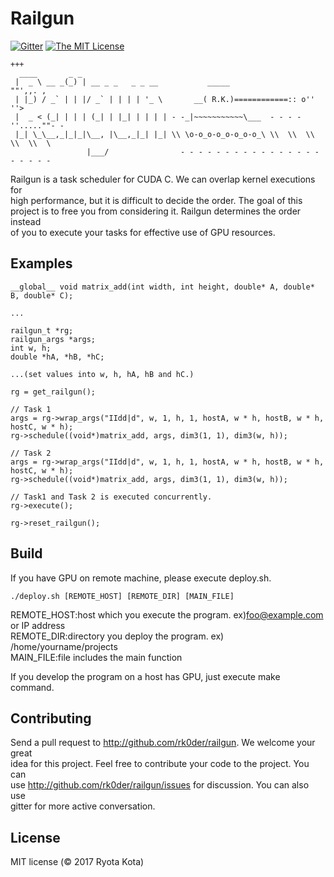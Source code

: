 # Railgun

[![Gitter](https://badges.gitter.im/rk0der/railgun.svg)](https://gitter.im/rk0der/railgun?utm_source=badge&utm_medium=badge&utm_campaign=pr-badge)
[![The MIT License](https://img.shields.io/badge/license-MIT-orange.svg?style=flat-square)](http://opensource.org/licenses/MIT)


```
+++
  ____       _ _                   
 |  _ \ __ _(_) | __ _ _   _ _ __           _____                   ""',,. ,
 | |_) / _` | | |/ _` | | | | '_ \       __( R.K.)============:: o''        ''>
 |  _ < (_| | | | (_| | |_| | | | | - -_|~~~~~~~~~~~\___  - - - -''.....""- -
 |_| \_\__,_|_|_|\__, |\__,_|_| |_| \\ \o-o_o-o_o-o_o-o_\ \\  \\  \\  \\  \\  \
                 |___/                - - - - - - - - - - - - - - - - - - - - -
```

Railgun is a task scheduler for CUDA C. We can overlap kernel executions for  
high performance, but it is difficult to decide the order. The goal of this  
project is to free you from considering it. Railgun determines the order instead  
of you to execute your tasks for effective use of GPU resources.  

## Examples
```
__global__ void matrix_add(int width, int height, double* A, double* B, double* C);

...

railgun_t *rg;
railgun_args *args;
int w, h;
double *hA, *hB, *hC;

...(set values into w, h, hA, hB and hC.)

rg = get_railgun();

// Task 1
args = rg->wrap_args("IIdd|d", w, 1, h, 1, hostA, w * h, hostB, w * h, hostC, w * h); 
rg->schedule((void*)matrix_add, args, dim3(1, 1), dim3(w, h));

// Task 2
args = rg->wrap_args("IIdd|d", w, 1, h, 1, hostA, w * h, hostB, w * h, hostC, w * h); 
rg->schedule((void*)matrix_add, args, dim3(1, 1), dim3(w, h));

// Task1 and Task 2 is executed concurrently.
rg->execute();

rg->reset_railgun();
```

## Build
If you have GPU on remote machine, please execute deploy.sh.  
```
./deploy.sh [REMOTE_HOST] [REMOTE_DIR] [MAIN_FILE]
```
REMOTE_HOST:host which you execute the program. ex)foo@example.com or IP address   
REMOTE_DIR:directory you deploy the program. ex) /home/yourname/projects  
MAIN_FILE:file includes the main function  

If you develop the program on a host has GPU, just execute make command.  

## Contributing
Send a pull request to <http://github.com/rk0der/railgun>. We welcome your great  
idea for this project. Feel free to contribute your code to the project. You can  
use <http://github.com/rk0der/railgun/issues> for discussion. You can also use  
gitter for more active conversation.  

## License

MIT license (© 2017 Ryota Kota)
